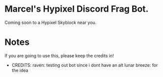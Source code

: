 # Marcel's Hypixel Discord Frag Bot.
Coming soon to a Hypixel Skyblock near you.

# Notes
If you are going to use this, please keep the credits in! 

- CREDITS:
raven: testing out bot since i dont have an alt
lunar breeze: for the idea


